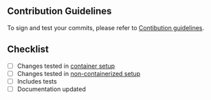 



<!--
  - Please give your pull request a title like

      [component]: [short description]

  - Please use this format for each git commit message:

      [component]: [short description]

      [A longer multiline description]

      Fixes: [Issue/Tracker URL]
      Signed-off-by: [Your Name] <[your email]>

-->


## Contribution Guidelines

To sign and test your commits, please refer to [Contibution guidelines](./../CONTRIBUTING.md).

## Checklist
- [ ] Changes tested in [container setup](./../README.md#option-1-teuthology-docker-setup)
- [ ] Changes tested in [non-containerized setup](./../README.md#option-2-non-containerized-with-venv-and-pip)
- [ ] Includes tests
- [ ] Documentation updated
